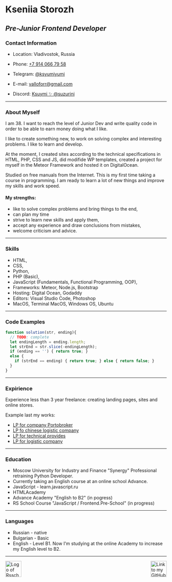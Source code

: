 # **Kseniia Storozh**
## *Pre-Junior Frontend Developer*

### **Contact Information**

- Location: Vladivostok, Russia

- Phone: [+7 914 066 79 58](tel:+79140667958)

- Telegram: [@ksyumiyumi](https://t.me/ksyumiyumi)

- E-mail: valloforr@gmail.com

- Discord: [Ksuymi ✨ @suzurini](https://discordapp.com/users/1123764169930444890)

---

### **About Myself**


 I am 38. I want to reach the level of Junior Dev and write quality code in order to be able to earn money doing what I like.
 
 I like to create something new, to work on solving complex and interesting problems. I like to learn and develop. 
 
 At the moment, I created sites according to the technical specifications in HTML, PHP, CSS and JS, did modifide WP templates, created a project for myself in the Meteor Framework and hosted it on DigitalOcean. 
 
 Studied on free manuals from the Internet. This is my first time taking a course in programming. I am ready to learn a lot of new things and improve my skills and work speed.

#### **My strengths:**

+ like to solve complex problems and bring things to the end,
+ can plan my time
+ strive to learn new skills and apply them,
+ accept any experience and draw conclusions from mistakes,
+ welcome criticism and advice.

---

### **Skills**

+ HTML, 
+ CSS,
+ Python,
+ PHP (Basic), 
+ JavaScript (Fundamentals, Functional Programming, OOP),
+ Frameworks: Meteor, Node.js, Bootstrap
+ Hosting: Digital Ocean, Godaddy
+ Editors: Visual Studio Code, Photoshop 
+ MacOS, Terminal MacOS, Windows OS, Ubuntu

---

### **Code Examples**


```js
function solution(str, ending){
  // TODO: complete
  let endingLength = ending.length;
  let strEnd = str.slice(-endingLength);
  if (ending == '') { return true; }
  else {
    if (strEnd == ending) { return true; } else { return false; }
  }
}
```
---

### **Expirience**

Experience less than 3 year freelance: creating landing pages, sites and online stores.

Example last my works:

+ [LP for company Portobroker](https://portbroker.ltd)
+ [LP fo chinese logistic company](https://lianshenglogistics.ltd)
+ [LP for technical provides](http://workserv.tech)
+ [LP for logistic company](https://ogcompany.ltd)

---

### **Education**

- Moscow University for Industry and Finance "Synergy" Professional retraining Python Developer.
- Currently taking an English course at an online school Advance.
- JavaScript - learn.javascript.ru
- HTMLAcademy
- Advance Academy "English to B2" (in pogress)
- RS School Course "JavaScript / Frontend.Pre-School" (in progress)

---

### **Languages**

+ Russian - native
+ Bulgarian - Basic
+ English - Level B1. Now I'm studying at the online Academy to increase my English level to B2.

---

[![]()<img src="https://app.rs.school/static/images/logo-rsschool3.png" height="50px" alt="Logo of Rsschool">](https://rs.school/)  [![]()<img src="https://github.githubassets.com/assets/GitHub-Mark-ea2971cee799.png" height="50px" alt="Link to my GitHub" align="right">](https://github.com/suzurini)